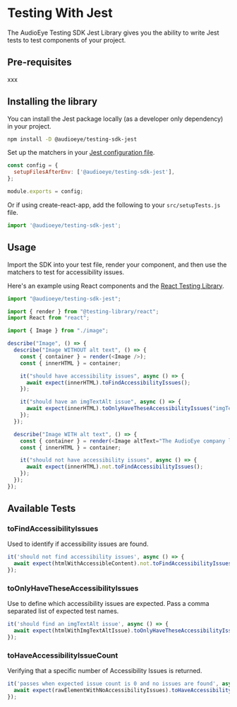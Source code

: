 # Testing With Jest

The AudioEye Testing SDK Jest Library gives you the ability to write Jest tests to  test components of your project.

## Pre-requisites
xxx

## Installing the library

You can install the Jest package locally (as a developer only dependency) in your project.

```bash
npm install -D @audioeye/testing-sdk-jest
```

Set up the matchers in your [Jest configuration file](https://jestjs.io/docs/configuration#setupfilesafterenv-array).

```javascript
const config = {
  setupFilesAfterEnv: ['@audioeye/testing-sdk-jest'],
};

module.exports = config;
```

Or if using create-react-app, add the following to your `src/setupTests.js` file.

```javascript
import '@audioeye/testing-sdk-jest';
```

## Usage
Import the SDK into your test file, render your component, and then use the matchers to test for accessibility issues.

Here's an example using React components and the [React Testing Library](https://testing-library.com/docs/react-testing-library/intro).

```javascript
import "@audioeye/testing-sdk-jest";

import { render } from "@testing-library/react";
import React from "react";

import { Image } from "./image";

describe("Image", () => {
  describe("Image WITHOUT alt text", () => {
    const { container } = render(<Image />);
    const { innerHTML } = container;

    it("should have accessibility issues", async () => {
      await expect(innerHTML).toFindAccessibilityIssues();
    });

    it("should have an imgTextAlt issue", async () => {
      await expect(innerHTML).toOnlyHaveTheseAccessibilityIssues("imgTextAlt");
    });
  });

  describe("Image WITH alt text", () => {
    const { container } = render(<Image altText="The AudioEye company logo" />);
    const { innerHTML } = container;

    it("should not have accessibility issues", async () => {
      await expect(innerHTML).not.toFindAccessibilityIssues();
    });
  });
});
```

## Available Tests

### toFindAccessibilityIssues
Used to identify if accessibility issues are found.

```javascript
it('should not find accessibility issues', async () => {
  await expect(htmlWithAccessibleContent).not.toFindAccessibilityIssues();
});
```

### toOnlyHaveTheseAccessibilityIssues
Use to define which accessibility issues are expected. Pass a comma separated list of expected test names.

```javascript
it('should find an imgTextAlt issue', async () => {
  await expect(htmlWithImgTextAltIssue).toOnlyHaveTheseAccessibilityIssues('imgTextAlt');
});
```

### toHaveAccessibilityIssueCount
Verifying that a specific number of Accessibility Issues is returned.

```javascript
it('passes when expected issue count is 0 and no issues are found', async () => {
  await expect(rawElementWithNoAccessibilityIssues).toHaveAccessibilityIssueCount(0);
});
```
